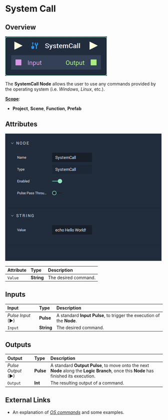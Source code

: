 # System Call

## Overview

![The SystemCall Node.](../../.gitbook/assets/node-systemcall2.png)

The **SystemCall Node** allows the user to use any commands provided by the operating system \(i.e. _Windows_, _Linux_, etc.\).

[**Scope**](../overview.md#scopes):
*  **Project**, **Scene**, **Function**, **Prefab**

## Attributes

![The SystemCall Node Attributes.](../../.gitbook/assets/node-systemcall2-attr.png)

| Attribute | Type | Description |
| :--- | :--- | :--- |
| `Value` | **String** | The desired command. |

## Inputs

| Input | Type | Description |
| :--- | :--- | :--- |
| _Pulse Input_ \(►\) | **Pulse** | A standard **Input Pulse**, to trigger the execution of the **Node**. |
| `Input` | **String** | The desired command. |

## Outputs

| Output | Type | Description |
| :--- | :--- | :--- |
| _Pulse Output_ \(►\) | **Pulse** | A standard **Output Pulse**, to move onto the next **Node** along the **Logic Branch**, once this **Node** has finished its execution. |
| `Output` | **Int** | The resulting output of a command. |

## External Links

* An explanation of [_OS commands_](https://www.tutorialspoint.com/what-are-system-calls-in-operating-system) and some examples.


